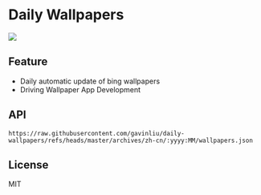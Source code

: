 # Daily Wallpapers
  
![](https://www.bing.com/th?id=OHR.ZionValley_ZH-CN0611524754_UHD.jpg)

## Feature

- Daily automatic update of bing wallpapers
- Driving Wallpaper App Development

## API

```
https://raw.githubusercontent.com/gavinliu/daily-wallpapers/refs/heads/master/archives/zh-cn/:yyyy:MM/wallpapers.json
```

## License

MIT
  